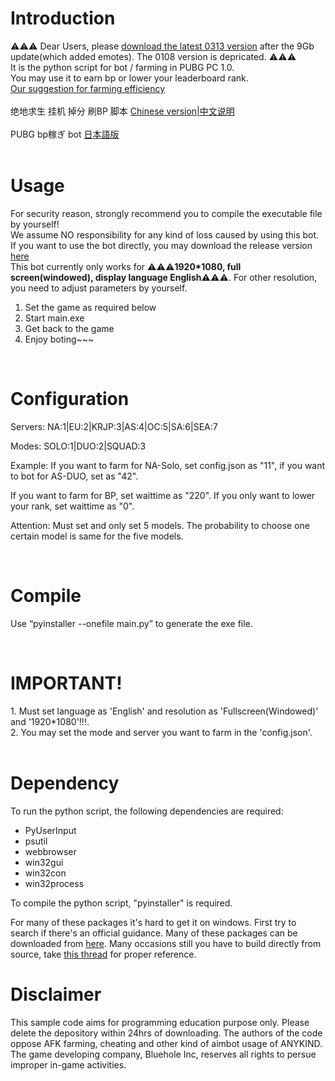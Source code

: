 # Introduction
⚠⚠⚠ Dear Users, please [download the latest 0313 version](https://github.com/xulusjb/PUBG/releases/download/1.3/pubg0313.zip) after the 9Gb update(which added emotes). The 0108 version is depricated. ⚠⚠⚠  <br />
It is the python script for bot / farming in PUBG PC 1.0. <br />
You may use it to earn bp or lower your leaderboard rank. <br />
[Our suggestion for farming efficiency](https://github.com/xulusjb/PUBG/wiki/Farming-efficiency)
<br />
<br />
绝地求生 挂机 掉分 刷BP 脚本
[Chinese version|中文说明](https://github.com/xulusjb/PUBG/wiki/%E4%B8%AD%E6%96%87%E8%AF%B4%E6%98%8E) <br/>
<br />
PUBG bp稼ぎ bot
[日本語版](https://github.com/xulusjb/PUBG/wiki/%E6%97%A5%E6%9C%AC%E8%AA%9E%E7%89%88wiki) </br>
<br />
<!--
[![Support via PayPal](https://cdn.rawgit.com/twolfson/paypal-github-button/1.0.0/dist/button.svg)](https://www.paypal.me/htakatoshi/)
-->
# Usage

For security reason, strongly recommend you to compile the executable file by yourself!</br>
We assume NO responsibility for any kind of loss caused by using this bot.</br>
If you want to use the bot directly, you may download the release version [here](https://github.com/xulusjb/PUBG/releases)</br>
This bot currently only works for ⚠⚠⚠**1920*1080, full screen(windowed), display language English**⚠⚠⚠. For other resolution, you need to adjust parameters by yourself.
1. Set the game as required below
1. Start main.exe
1. Get back to the game
1. Enjoy boting~~~
<br />
  

# Configuration

<p>Servers: NA:1|EU:2|KRJP:3|AS:4|OC:5|SA:6|SEA:7 </p>
<p>Modes: SOLO:1|DUO:2|SQUAD:3 </p>
<p>Example: If you want to farm for NA-Solo, set config.json as "11",  if you want to bot for AS-DUO, set as "42". </p>
<p>If you want to farm for BP, set waittime as "220". If you only want to lower your rank, set waittime as "0".</p>
<p>Attention: Must set and only set 5 models. The probability to choose one certain model is same for the five models.</p>
<br />
<h1>
Compile
</h1>
<p>Use “pyinstaller --onefile main.py” to generate the exe file. </p>
<br />
<h1>
IMPORTANT!
</h1>
1. Must set language as 'English' and resolution as 'Fullscreen(Windowed)' and '1920*1080'!!!.<br />
2. You may set the mode and server you want to farm in the 'config.json'.<br />
<br />

# Dependency

To run the python script, the following dependencies are required:
* PyUserInput
* psutil 
* webbrowser 
* win32gui 
* win32con 
* win32process

To compile the python script, "pyinstaller" is required.

For many of these packages it's hard to get it on windows. First try to search if there's an official guidance. Many of these packages can be downloaded from [here](https://www.lfd.uci.edu/~gohlke/pythonlibs). Many occasions still you have to build directly from source, take [this thread](https://github.com/xulusjb/PUBG/issues/5#issuecomment-369245480) for proper reference.


# Disclaimer

<p>This sample code aims for programming education purpose only. Please delete the depository within 24hrs of downloading. The authors of the code oppose AFK farming, cheating and other kind of aimbot usage of ANYKIND. The game developing company, Bluehole Inc, reserves all rights to persue improper in-game activities. </p>

<br/>
